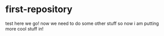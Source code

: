 # first-repository
test
here we go!
now we need to do some other stuff
so now i am putting more cool stuff in! 
